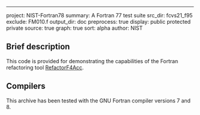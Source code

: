 ---
project:  NIST-Fortran78
summary: A Fortran 77 test suite
src_dir: fcvs21_f95
exclude: FM010.f
output_dir: doc
preprocess: true
display: public
         protected
         private
source: true
graph: true
sort: alpha
author: NIST

Brief description
-----------------
This code is provided for demonstrating the capabilities of the Fortran refactoring tool [RefactorF4Acc].

Compilers
---------
This archive has been tested with the GNU Fortran compiler versions 7 and 8.

[RefactorF4Acc]: https://github.com/wimvanderbauwhede/RefactorF4Acc/

